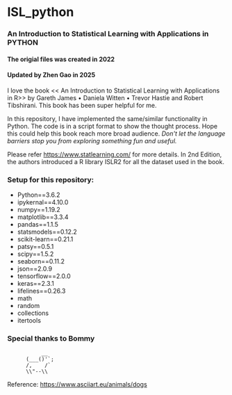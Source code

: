 # ISL_python
### An Introduction to Statistical Learning with Applications in PYTHON
#### The origial files was created in 2022 
#### Updated by Zhen Gao in 2025 
I love the book << An Introduction to Statistical Learning with Applications in R>> by Gareth James • Daniela Witten • Trevor Hastie and Robert Tibshirani. This book has been super helpful for me. 

In this repository, I have implemented the same/similar functionality in Python. The code is in a script format to show the thought process. Hope this could help this book reach more broad audience. *Don't let the language barriers stop you from exploring something fun and useful.*

Please refer https://www.statlearning.com/ for more details. In 2nd Edition, the authors introduced a R library ISLR2 for all the dataset used in the book. 

### Setup for this repository:
* Python==3.6.2
* ipykernal==4.10.0
* numpy==1.19.2
* matplotlib==3.3.4
* pandas==1.1.5
* statsmodels==0.12.2
* scikit-learn==0.21.1
* patsy==0.5.1
* scipy==1.5.2
* seaborn==0.11.2
* json==2.0.9
* tensorflow==2.0.0
* keras==2.3.1
* lifelines==0.26.3
* math 
* random 
* collections
* itertools


### Special thanks to Bommy

               __
          (___()'`;  
          /,    /`
          \\"--\\

Reference: https://www.asciiart.eu/animals/dogs

